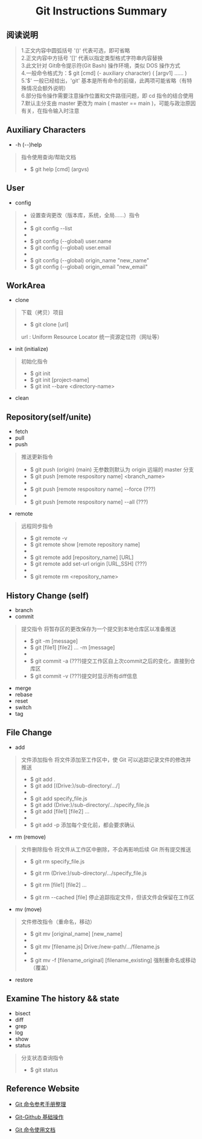 <h1 align = "center"> Git Instructions Summary </h1>

## 阅读说明

> 1.正文内容中圆弧括号 '()' 代表可选，即可省略  
> 2.正文内容中方括号 '[]' 代表以指定类型格式字符串内容替换  
> 3.此文针对 Git命令提示符(Git Bash) 操作环境，类似 DOS 操作方式  
> 4.一般命令格式为：$ git [cmd] (- auxiliary character) ( [argv1] …… )  
> 5.'$' 一般已经给出，'git' 基本是所有命令的前缀，此两项可能省略（有特殊情况会额外说明）  
> 6.部分指令操作需要注意操作位置和文件路径问题，即 cd 指令的结合使用  
> 7.默认主分支由 master 更改为 main ( master == main )，可能与政治原因有关，在指令输入时注意

## Auxiliary Characters

* -h (--)help

> 指令使用查询/帮助文档
>
> * $ git help [cmd] (argvs)

## User

* config

> * 设置查询更改（版本库，系统，全局……）指令
> *
> * $ git config --list
> *
> * $ git config (--global) user.name
> * $ git config (--global) user.email
> *
> * $ git config (--global) origin_name "new_name"  
> * $ git config (--global) origin_email "new_email"  

## WorkArea

* clone

> 下载（拷贝）项目
>
> * $ git clone [url]
>
> url : Uniform Resource Locator 统一资源定位符（网址等）

* init (initialize)

> 初始化指令
>
> * $ git init
> * $ git init [project-name]
> * $ git init --bare \<directory-name>

* clean

## Repository(self/unite)

* fetch
* pull
* push

> 推送更新指令
>
> * $ git push (origin) (main) 无参数则默认为 origin 远端的 master 分支
> * $ git push [remote respository name] <branch_name>
> *
> * $ git push [remote respository name] --force (???)
> *
> * $ git push [remote respository name] --all (???)

* remote

> 远程同步指令
>
> * $ git remote -v
> * $ git remote show [remote repository name]
> *
> * $ git remote add [repository_name] [URL]
> * $ git remote add set-url origin [URL_SSH] (???)
> *
> * $ git remote rm <repository_name>

## History Change (self)

* branch
* commit

> 提交指令 将暂存区的更改保存为一个提交到本地仓库区以准备推送
>
> * $ git -m [message]
> * $ git [file1] [file2] ... -m [message]
> *
> * $ git commit -a (???)提交工作区自上次commit之后的变化，直接到仓库区
> * $ git commit -v (???)提交时显示所有diff信息

* merge
* rebase
* reset
* switch
* tag

## File Change

* add

> 文件添加指令 将文件添加至工作区中，使 Git 可以追踪记录文件的修改并推送
>
> * $ git add .
> * $ git add [(Drive:)/sub-directory/.../]
> *
> * $ git add specify_file.js
> * $ git add (Drive:)/sub-directory/.../specify_file.js
> * $ git add [file1] [file2] ...
> *
> * $ git add -p 添加每个变化前，都会要求确认

* rm (remove)

> 文件删除指令 将文件从工作区中删除，不会再影响后续 Git 所有提交推送
>
> * $ git rm specify_file.js
> * $ git rm (Drive:)/sub-directory/.../specify_file.js
> * $ git rm [file1] [file2] ...
>
> * $ git rm --cached [file] 停止追踪指定文件，但该文件会保留在工作区

* mv (move)

> 文件修改指令（重命名，移动）
>
> * $ git mv [original_name] [new_name]
> *
> * $ git mv [filename.js] Drive:/new-path/.../filename.js
> *
> * $ git mv -f [filename_original] [filename_existing] 强制重命名或移动（覆盖）

* restore

## Examine The history && state

* bisect
* diff
* grep
* log
* show
* status

> 分支状态查询指令
>
> * $ git status

## Reference Website

* [Git 命令参考手册整理](https://zhuanlan.zhihu.com/p/389814854)

* [Git-Github 基础操作](https://blog.csdn.net/Hanani_Jia/article/details/77950594)

* [Git 命令使用文档](https://github.com/ILVACM/GDUT_AStudio/tree/main/LearningSummary/Git-Github/git-doc)
